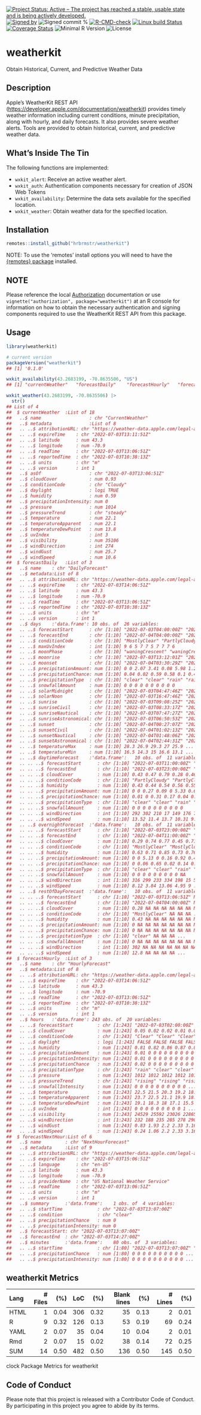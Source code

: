 
[![Project Status: Active – The project has reached a stable, usable
state and is being actively
developed.](https://www.repostatus.org/badges/latest/active.svg)](https://www.repostatus.org/#active)
[![Signed
by](https://img.shields.io/badge/Keybase-Verified-brightgreen.svg)](https://keybase.io/hrbrmstr)
![Signed commit
%](https://img.shields.io/badge/Signed_Commits-100%25-lightgrey.svg)
[![R-CMD-check](https://github.com/hrbrmstr/weatherkit/workflows/R-CMD-check/badge.svg)](https://github.com/hrbrmstr/weatherkit/actions?query=workflow%3AR-CMD-check)
[![Linux build
Status](https://travis-ci.org/hrbrmstr/weatherkit.svg?branch=master)](https://travis-ci.org/hrbrmstr/weatherkit)
[![Coverage
Status](https://codecov.io/gh/hrbrmstr/weatherkit/branch/master/graph/badge.svg)](https://codecov.io/gh/hrbrmstr/weatherkit)
![Minimal R
Version](https://img.shields.io/badge/R%3E%3D-4.0.0-blue.svg)
![License](https://img.shields.io/badge/License-MIT-blue.svg)

# weatherkit

Obtain Historical, Current, and Predictive Weather Data

## Description

Apple’s WeatherKit REST API
(<https://developer.apple.com/documentation/weatherkit>) provides timely
weather information including current conditions, minute precipitation,
along with hourly, and daily forecasts. It also provides severe weather
alerts. Tools are provided to obtain historical, current, and predictive
weather data.

## What’s Inside The Tin

The following functions are implemented:

-   `wxkit_alert`: Receive an active weather alert.
-   `wxkit_auth`: Authentication components necessary for creation of
    JSON Web Tokens
-   `wxkit_availability`: Determine the data sets available for the
    specified location.
-   `wxkit_weather`: Obtain weather data for the specified location.

## Installation

``` r
remotes::install_github("hrbrmstr/weatherkit")
```

NOTE: To use the ‘remotes’ install options you will need to have the
[{remotes} package](https://github.com/r-lib/remotes) installed.

## NOTE

Please reference the local [Authorization](authorization.md)
documentation or use `vignette("authorization", package="weatherkit")`
at an R console for information on how to obtain the necessary
authentication and signing components required to use the WeatherKit
REST API from this package.

## Usage

``` r
library(weatherkit)

# current version
packageVersion("weatherkit")
## [1] '0.1.0'
```

``` r
wxkit_availability(43.2683199, -70.8635506, "US")
## [1] "currentWeather"   "forecastDaily"    "forecastHourly"   "forecastNextHour" "weatherAlerts"
```

``` r
wxkit_weather(43.2683199, -70.8635506) |> 
  str()
## List of 4
##  $ currentWeather  :List of 18
##   ..$ name                  : chr "CurrentWeather"
##   ..$ metadata              :List of 8
##   .. ..$ attributionURL: chr "https://weather-data.apple.com/legal-attribution.html"
##   .. ..$ expireTime    : chr "2022-07-03T13:11:51Z"
##   .. ..$ latitude      : num 43.3
##   .. ..$ longitude     : num -70.9
##   .. ..$ readTime      : chr "2022-07-03T13:06:51Z"
##   .. ..$ reportedTime  : chr "2022-07-03T10:38:13Z"
##   .. ..$ units         : chr "m"
##   .. ..$ version       : int 1
##   ..$ asOf                  : chr "2022-07-03T13:06:51Z"
##   ..$ cloudCover            : num 0.93
##   ..$ conditionCode         : chr "Cloudy"
##   ..$ daylight              : logi TRUE
##   ..$ humidity              : num 0.59
##   ..$ precipitationIntensity: num 0
##   ..$ pressure              : num 1014
##   ..$ pressureTrend         : chr "steady"
##   ..$ temperature           : num 22.1
##   ..$ temperatureApparent   : num 22.1
##   ..$ temperatureDewPoint   : num 13.8
##   ..$ uvIndex               : int 3
##   ..$ visibility            : num 35106
##   ..$ windDirection         : int 274
##   ..$ windGust              : num 25.7
##   ..$ windSpeed             : num 10.6
##  $ forecastDaily   :List of 3
##   ..$ name    : chr "DailyForecast"
##   ..$ metadata:List of 8
##   .. ..$ attributionURL: chr "https://weather-data.apple.com/legal-attribution.html"
##   .. ..$ expireTime    : chr "2022-07-03T14:06:51Z"
##   .. ..$ latitude      : num 43.3
##   .. ..$ longitude     : num -70.9
##   .. ..$ readTime      : chr "2022-07-03T13:06:51Z"
##   .. ..$ reportedTime  : chr "2022-07-03T10:38:13Z"
##   .. ..$ units         : chr "m"
##   .. ..$ version       : int 1
##   ..$ days    :'data.frame': 10 obs. of  26 variables:
##   .. ..$ forecastStart      : chr [1:10] "2022-07-03T04:00:00Z" "2022-07-04T04:00:00Z" "2022-07-05T04:00:00Z" "2022-07-06T04:00:00Z" ...
##   .. ..$ forecastEnd        : chr [1:10] "2022-07-04T04:00:00Z" "2022-07-05T04:00:00Z" "2022-07-06T04:00:00Z" "2022-07-07T04:00:00Z" ...
##   .. ..$ conditionCode      : chr [1:10] "MostlyClear" "PartlyCloudy" "Drizzle" "Drizzle" ...
##   .. ..$ maxUvIndex         : int [1:10] 9 6 5 7 7 5 7 7 7 6
##   .. ..$ moonPhase          : chr [1:10] "waningCrescent" "waningCrescent" "waningCrescent" "firstQuarter" ...
##   .. ..$ moonrise           : chr [1:10] "2022-07-03T13:12:01Z" "2022-07-04T14:17:06Z" "2022-07-05T15:22:33Z" "2022-07-06T16:29:11Z" ...
##   .. ..$ moonset            : chr [1:10] "2022-07-04T03:30:29Z" "2022-07-05T03:51:55Z" NA "2022-07-06T04:12:14Z" ...
##   .. ..$ precipitationAmount: num [1:10] 0 0 2.07 3.41 0.08 5.98 1.29 0.19 0 0
##   .. ..$ precipitationChance: num [1:10] 0.04 0.02 0.59 0.58 0.1 0.47 0.42 0.31 0.21 0.24
##   .. ..$ precipitationType  : chr [1:10] "clear" "clear" "rain" "rain" ...
##   .. ..$ snowfallAmount     : num [1:10] 0 0 0 0 0 0 0 0 0 0
##   .. ..$ solarMidnight      : chr [1:10] "2022-07-03T04:47:46Z" "2022-07-04T04:47:58Z" "2022-07-05T04:48:08Z" "2022-07-06T04:48:19Z" ...
##   .. ..$ solarNoon          : chr [1:10] "2022-07-03T16:47:46Z" "2022-07-04T16:47:57Z" "2022-07-05T16:48:07Z" "2022-07-06T16:48:17Z" ...
##   .. ..$ sunrise            : chr [1:10] "2022-07-03T09:08:25Z" "2022-07-04T09:09:01Z" "2022-07-05T09:09:39Z" "2022-07-06T09:10:19Z" ...
##   .. ..$ sunriseCivil       : chr [1:10] "2022-07-03T08:33:17Z" "2022-07-04T08:33:57Z" "2022-07-05T08:34:38Z" "2022-07-06T08:35:21Z" ...
##   .. ..$ sunriseNautical    : chr [1:10] "2022-07-03T07:47:27Z" "2022-07-04T07:48:13Z" "2022-07-05T07:49:01Z" "2022-07-06T07:49:52Z" ...
##   .. ..$ sunriseAstronomical: chr [1:10] "2022-07-03T06:50:53Z" "2022-07-04T06:51:54Z" "2022-07-05T06:52:59Z" "2022-07-06T06:54:06Z" ...
##   .. ..$ sunset             : chr [1:10] "2022-07-04T00:27:07Z" "2022-07-05T00:26:51Z" "2022-07-06T00:26:33Z" "2022-07-07T00:26:13Z" ...
##   .. ..$ sunsetCivil        : chr [1:10] "2022-07-04T01:02:13Z" "2022-07-05T01:01:53Z" "2022-07-06T01:01:31Z" "2022-07-07T01:01:06Z" ...
##   .. ..$ sunsetNautical     : chr [1:10] "2022-07-04T01:48:06Z" "2022-07-05T01:47:39Z" "2022-07-06T01:47:09Z" "2022-07-07T01:46:36Z" ...
##   .. ..$ sunsetAstronomical : chr [1:10] "2022-07-04T02:44:31Z" "2022-07-05T02:43:47Z" "2022-07-06T02:43:00Z" "2022-07-07T02:42:09Z" ...
##   .. ..$ temperatureMax     : num [1:10] 28.3 26.9 29.3 27 25.9 ...
##   .. ..$ temperatureMin     : num [1:10] 16.5 14.3 15 16.6 13.1 ...
##   .. ..$ daytimeForecast    :'data.frame':   10 obs. of  11 variables:
##   .. .. ..$ forecastStart      : chr [1:10] "2022-07-03T11:00:00Z" "2022-07-04T11:00:00Z" "2022-07-05T11:00:00Z" "2022-07-06T11:00:00Z" ...
##   .. .. ..$ forecastEnd        : chr [1:10] "2022-07-03T23:00:00Z" "2022-07-04T23:00:00Z" "2022-07-05T23:00:00Z" "2022-07-06T23:00:00Z" ...
##   .. .. ..$ cloudCover         : num [1:10] 0.43 0.47 0.79 0.28 0.46 0.79 0.29 0.26 0.26 0.78
##   .. .. ..$ conditionCode      : chr [1:10] "PartlyCloudy" "PartlyCloudy" "Drizzle" "MostlyClear" ...
##   .. .. ..$ humidity           : num [1:10] 0.43 0.44 0.54 0.56 0.55 0.74 0.6 0.57 0.56 0.7
##   .. .. ..$ precipitationAmount: num [1:10] 0 0 0.27 0.09 0 5.33 0.66 0.07 0 0
##   .. .. ..$ precipitationChance: num [1:10] 0.01 0 0.31 0.17 0.04 0.37 0.27 0.13 0.09 0.12
##   .. .. ..$ precipitationType  : chr [1:10] "clear" "clear" "rain" "rain" ...
##   .. .. ..$ snowfallAmount     : num [1:10] 0 0 0 0 0 0 0 0 0 0
##   .. .. ..$ windDirection      : int [1:10] 292 302 210 17 149 176 73 139 229 165
##   .. .. ..$ windSpeed          : num [1:10] 13.52 11.4 13.7 10.31 9.64 ...
##   .. ..$ overnightForecast  :'data.frame':   10 obs. of  11 variables:
##   .. .. ..$ forecastStart      : chr [1:10] "2022-07-03T23:00:00Z" "2022-07-04T23:00:00Z" "2022-07-05T23:00:00Z" "2022-07-06T23:00:00Z" ...
##   .. .. ..$ forecastEnd        : chr [1:10] "2022-07-04T11:00:00Z" "2022-07-05T11:00:00Z" "2022-07-06T11:00:00Z" "2022-07-07T11:00:00Z" ...
##   .. .. ..$ cloudCover         : num [1:10] 0.29 0.74 0.77 0.45 0.71 0.53 0.36 0.47 0.4 NA
##   .. .. ..$ conditionCode      : chr [1:10] "MostlyClear" "MostlyCloudy" "Drizzle" "PartlyCloudy" ...
##   .. .. ..$ humidity           : num [1:10] 0.63 0.71 0.85 0.73 0.76 0.85 0.78 0.77 0.76 NA
##   .. .. ..$ precipitationAmount: num [1:10] 0 0 5.13 0 0.16 0.92 0.4 0 0 NA
##   .. .. ..$ precipitationChance: num [1:10] 0 0.06 0.65 0.02 0.14 0.37 0.21 0.12 0.12 NA
##   .. .. ..$ precipitationType  : chr [1:10] "clear" "clear" "rain" "clear" ...
##   .. .. ..$ snowfallAmount     : num [1:10] 0 0 0 0 0 0 0 0 0 NA
##   .. .. ..$ windDirection      : int [1:10] 316 299 233 334 198 15 5 220 252 NA
##   .. .. ..$ windSpeed          : num [1:10] 8.12 3.84 13.06 4.95 9 ...
##   .. ..$ restOfDayForecast  :'data.frame':   10 obs. of  11 variables:
##   .. .. ..$ forecastStart      : chr [1:10] "2022-07-03T13:06:51Z" NA NA NA ...
##   .. .. ..$ forecastEnd        : chr [1:10] "2022-07-04T04:00:00Z" NA NA NA ...
##   .. .. ..$ cloudCover         : num [1:10] 0.28 NA NA NA NA NA NA NA NA NA
##   .. .. ..$ conditionCode      : chr [1:10] "MostlyClear" NA NA NA ...
##   .. .. ..$ humidity           : num [1:10] 0.43 NA NA NA NA NA NA NA NA NA
##   .. .. ..$ precipitationAmount: num [1:10] 0 NA NA NA NA NA NA NA NA NA
##   .. .. ..$ precipitationChance: num [1:10] 0 NA NA NA NA NA NA NA NA NA
##   .. .. ..$ precipitationType  : chr [1:10] "clear" NA NA NA ...
##   .. .. ..$ snowfallAmount     : num [1:10] 0 NA NA NA NA NA NA NA NA NA
##   .. .. ..$ windDirection      : int [1:10] 302 NA NA NA NA NA NA NA NA NA
##   .. .. ..$ windSpeed          : num [1:10] 12.8 NA NA NA NA ...
##  $ forecastHourly  :List of 3
##   ..$ name    : chr "HourlyForecast"
##   ..$ metadata:List of 8
##   .. ..$ attributionURL: chr "https://weather-data.apple.com/legal-attribution.html"
##   .. ..$ expireTime    : chr "2022-07-03T14:06:51Z"
##   .. ..$ latitude      : num 43.3
##   .. ..$ longitude     : num -70.9
##   .. ..$ readTime      : chr "2022-07-03T13:06:51Z"
##   .. ..$ reportedTime  : chr "2022-07-03T10:38:13Z"
##   .. ..$ units         : chr "m"
##   .. ..$ version       : int 1
##   ..$ hours   :'data.frame': 243 obs. of  20 variables:
##   .. ..$ forecastStart         : chr [1:243] "2022-07-03T02:00:00Z" "2022-07-03T03:00:00Z" "2022-07-03T04:00:00Z" "2022-07-03T05:00:00Z" ...
##   .. ..$ cloudCover            : num [1:243] 0.05 0.02 0.02 0.01 0.02 0.13 0.06 0.09 0.11 0.97 ...
##   .. ..$ conditionCode         : chr [1:243] "Clear" "Clear" "Clear" "Clear" ...
##   .. ..$ daylight              : logi [1:243] FALSE FALSE FALSE FALSE FALSE FALSE ...
##   .. ..$ humidity              : num [1:243] 0.81 0.82 0.86 0.87 0.83 0.83 0.78 0.8 0.77 0.73 ...
##   .. ..$ precipitationAmount   : num [1:243] 0.01 0 0 0 0 0 0 0 0 0 ...
##   .. ..$ precipitationIntensity: num [1:243] 0.01 0 0 0 0 0 0 0 0 0 ...
##   .. ..$ precipitationChance   : num [1:243] 0.02 0 0 0 0 0 0 0 0 0 ...
##   .. ..$ precipitationType     : chr [1:243] "rain" "clear" "clear" "clear" ...
##   .. ..$ pressure              : num [1:243] 1012 1012 1012 1012 1013 ...
##   .. ..$ pressureTrend         : chr [1:243] "rising" "rising" "rising" "steady" ...
##   .. ..$ snowfallIntensity     : num [1:243] 0 0 0 0 0 0 0 0 0 0 ...
##   .. ..$ temperature           : num [1:243] 22.5 21.5 20.3 19.2 18.5 ...
##   .. ..$ temperatureApparent   : num [1:243] 23.7 22.5 21.1 19.9 18.8 ...
##   .. ..$ temperatureDewPoint   : num [1:243] 19.1 18.3 18 17.1 15.5 ...
##   .. ..$ uvIndex               : int [1:243] 0 0 0 0 0 0 0 0 0 1 ...
##   .. ..$ visibility            : num [1:243] 24529 25592 23026 22865 25037 ...
##   .. ..$ windDirection         : int [1:243] 232 188 235 285 278 290 283 308 288 287 ...
##   .. ..$ windGust              : num [1:243] 0.83 1.93 2.2 2.33 3.16 ...
##   .. ..$ windSpeed             : num [1:243] 0.24 1.06 2.2 2.33 3.16 3.58 2.19 2.98 3.58 7.27 ...
##  $ forecastNextHour:List of 6
##   ..$ name         : chr "NextHourForecast"
##   ..$ metadata     :List of 9
##   .. ..$ attributionURL: chr "https://weather-data.apple.com/legal-attribution.html"
##   .. ..$ expireTime    : chr "2022-07-03T15:06:51Z"
##   .. ..$ language      : chr "en-US"
##   .. ..$ latitude      : num 43.3
##   .. ..$ longitude     : num -70.9
##   .. ..$ providerName  : chr "US National Weather Service"
##   .. ..$ readTime      : chr "2022-07-03T13:06:51Z"
##   .. ..$ units         : chr "m"
##   .. ..$ version       : int 1
##   ..$ summary      :'data.frame':    1 obs. of  4 variables:
##   .. ..$ startTime             : chr "2022-07-03T13:07:00Z"
##   .. ..$ condition             : chr "clear"
##   .. ..$ precipitationChance   : num 0
##   .. ..$ precipitationIntensity: num 0
##   ..$ forecastStart: chr "2022-07-03T13:07:00Z"
##   ..$ forecastEnd  : chr "2022-07-03T14:27:00Z"
##   ..$ minutes      :'data.frame':    80 obs. of  3 variables:
##   .. ..$ startTime             : chr [1:80] "2022-07-03T13:07:00Z" "2022-07-03T13:08:00Z" "2022-07-03T13:09:00Z" "2022-07-03T13:10:00Z" ...
##   .. ..$ precipitationChance   : num [1:80] 0 0 0 0 0 0 0 0 0 0 ...
##   .. ..$ precipitationIntensity: num [1:80] 0 0 0 0 0 0 0 0 0 0 ...
```

## weatherkit Metrics

| Lang | \# Files |  (%) | LoC |  (%) | Blank lines |  (%) | \# Lines |  (%) |
|:-----|---------:|-----:|----:|-----:|------------:|-----:|---------:|-----:|
| HTML |        1 | 0.04 | 306 | 0.32 |          35 | 0.13 |        2 | 0.01 |
| R    |        9 | 0.32 | 126 | 0.13 |          53 | 0.19 |       69 | 0.24 |
| YAML |        2 | 0.07 |  35 | 0.04 |          10 | 0.04 |        2 | 0.01 |
| Rmd  |        2 | 0.07 |  15 | 0.02 |          38 | 0.14 |       72 | 0.25 |
| SUM  |       14 | 0.50 | 482 | 0.50 |         136 | 0.50 |      145 | 0.50 |

clock Package Metrics for weatherkit

## Code of Conduct

Please note that this project is released with a Contributor Code of
Conduct. By participating in this project you agree to abide by its
terms.
